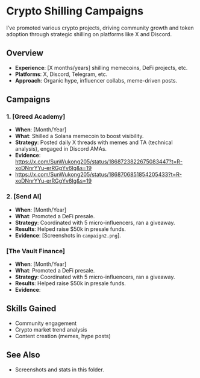 # Crypto Shilling Campaigns
I’ve promoted various crypto projects, driving community growth and token adoption through strategic shilling on platforms like X and Discord.

## Overview
- **Experience**: [X months/years] shilling memecoins, DeFi projects, etc.
- **Platforms**: X, Discord, Telegram, etc.
- **Approach**: Organic hype, influencer collabs, meme-driven posts.

## Campaigns
### 1. [Greed Academy]
- **When**: [Month/Year]
- **What**: Shilled a Solana memecoin to boost visibility.
- **Strategy**: Posted daily X threads with memes and TA (technical analysis), engaged in Discord AMAs.
- **Evidence**: https://x.com/SunWukong205/status/1868723822675083447?t=R-xoDNnrYYu-erRGgYv6Ig&s=19
- https://x.com/SunWukong205/status/1868706851854205433?t=R-xoDNnrYYu-erRGgYv6Ig&s=19

### 2. [Send AI]
- **When**: [Month/Year]
- **What**: Promoted a DeFi presale.
- **Strategy**: Coordinated with 5 micro-influencers, ran a giveaway.
- **Results**: Helped raise $50k in presale funds.
- **Evidence**: [Screenshots in `campaign2.png`].

### [The Vault Finance]
- **When**: [Month/Year]
- **What**: Promoted a DeFi presale.
- **Strategy**: Coordinated with 5 micro-influencers, ran a giveaway.
- **Results**: Helped raise $50k in presale funds.
- **Evidence**:


## Skills Gained
- Community engagement
- Crypto market trend analysis
- Content creation (memes, hype posts)

## See Also
- Screenshots and stats in this folder.
